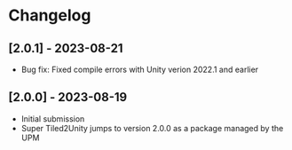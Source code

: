 # Changelog

## [2.0.1] - 2023-08-21
- Bug fix: Fixed compile errors with Unity verion 2022.1 and earlier

## [2.0.0] - 2023-08-19
- Initial submission
- Super Tiled2Unity jumps to version 2.0.0 as a package managed by the UPM


